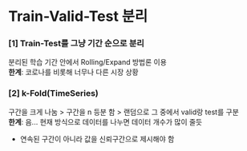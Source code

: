# Train-Valid-Test 분리 

### [1] Train-Test를 그냥 기간 순으로 분리 
분리된 학습 기간 안에서 Rolling/Expand 방법론 이용  
**한계**: 코로나를 비롯해 너무나 다른 시장 상황 

### [2] k-Fold(TimeSeries) 
구간을 크게 나눔 > 구간을 n 등분 함 > 랜덤으로 그 중에서 valid랑 test를 구분  
**한계**: 음... 현재 방식으로 데이터를 나누면 데이터 개수가 많이 줄듯 
- 연속된 구간이 아니라 값을 신뢰구간으로 제시해야 함 